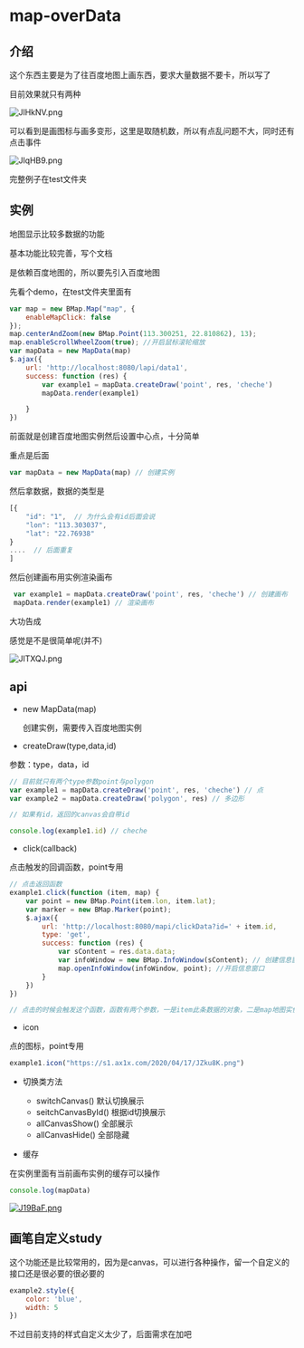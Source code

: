 # map-overData

## 介绍

这个东西主要是为了往百度地图上画东西，要求大量数据不要卡，所以写了

目前效果就只有两种

![JlHkNV.png](http://zezeze-note.oss-cn-hongkong.aliyuncs.com/%E7%AC%94%E8%AE%B0%E6%88%AA%E5%9B%BE/JlTXQJ.png?OSSAccessKeyId=LTAI4GCeVHegRoadhkK6mc12&Expires=1588156491&Signature=yDUpom6NpxH3X7xLFMN%2BGzBPiWY%3D)

可以看到是画图标与画多变形，这里是取随机数，所以有点乱问题不大，同时还有点击事件

![JlqHB9.png](http://zezeze-note.oss-cn-hongkong.aliyuncs.com/%E7%AC%94%E8%AE%B0%E6%88%AA%E5%9B%BE/JlqHB9.png?OSSAccessKeyId=LTAI4GCeVHegRoadhkK6mc12&Expires=1588156518&Signature=emY%2B%2Fui8sbF7NaHn7IYDAQVAi4c%3D)

完整例子在test文件夹

## 实例

 地图显示比较多数据的功能

 基本功能比较完善，写个文档

是依赖百度地图的，所以要先引入百度地图

先看个demo，在test文件夹里面有

```javascript
var map = new BMap.Map("map", {
    enableMapClick: false
}); 
map.centerAndZoom(new BMap.Point(113.300251, 22.810862), 13);
map.enableScrollWheelZoom(true); //开启鼠标滚轮缩放
var mapData = new MapData(map)
$.ajax({
    url: 'http://localhost:8080/lapi/data1',
    success: function (res) {
        var example1 = mapData.createDraw('point', res, 'cheche')
        mapData.render(example1)

    }
})
```

前面就是创建百度地图实例然后设置中心点，十分简单

重点是后面

```javascript
var mapData = new MapData(map) // 创建实例
```

然后拿数据，数据的类型是

```javascript
[{
    "id": "1",  // 为什么会有id后面会说
    "lon": "113.303037",
    "lat": "22.76938"
}
....  // 后面重复
]
```

然后创建画布用实例渲染画布

```javascript
 var example1 = mapData.createDraw('point', res, 'cheche') // 创建画布
 mapData.render(example1) // 渲染画布
```

大功告成

感觉是不是很简单呢(并不)

![JlTXQJ.png](http://zezeze-note.oss-cn-hongkong.aliyuncs.com/%E7%AC%94%E8%AE%B0%E6%88%AA%E5%9B%BE/JlHP7q.png?OSSAccessKeyId=LTAI4GCeVHegRoadhkK6mc12&Expires=1588156596&Signature=BB1E%2F9PTSonY05roUPBvkImavYM%3D)

## api

- new MapData(map)  

  创建实例，需要传入百度地图实例

- createDraw(type,data,id)

参数：type，data，id

```javascript
// 目前就只有两个type参数point与polygon
var example1 = mapData.createDraw('point', res, 'cheche') // 点
var example2 = mapData.createDraw('polygon', res) // 多边形

// 如果有id，返回的canvas会自带id

console.log(example1.id) // cheche
```

- click(callback)

点击触发的回调函数，point专用

```javascript
// 点击返回函数
example1.click(function (item, map) {
    var point = new BMap.Point(item.lon, item.lat);
    var marker = new BMap.Marker(point);
    $.ajax({
        url: 'http://localhost:8080/mapi/clickData?id=' + item.id,
        type: 'get',
        success: function (res) {
            var sContent = res.data.data;
            var infoWindow = new BMap.InfoWindow(sContent); // 创建信息窗口对象
            map.openInfoWindow(infoWindow, point); //开启信息窗口
        }
    })
})

// 点击的时候会触发这个函数，函数有两个参数，一是item此条数据的对象，二是map地图实例，前面为什么要id呢，就是为了触发事件哒
```

- icon

点的图标，point专用

```javascript
example1.icon("https://s1.ax1x.com/2020/04/17/JZku8K.png")
```

- 切换类方法
  - switchCanvas()  默认切换展示
  - seitchCanvasById()  根据id切换展示
  - allCanvasShow()  全部展示
  - allCanvasHide()  全部隐藏

- 缓存

在实例里面有当前画布实例的缓存可以操作

```javascript
console.log(mapData)
```

[![J19BaF.png](http://zezeze-note.oss-cn-hongkong.aliyuncs.com/%E7%AC%94%E8%AE%B0%E6%88%AA%E5%9B%BE/J19BaF.png?OSSAccessKeyId=LTAI4GCeVHegRoadhkK6mc12&Expires=1588156647&Signature=gvnyc9Wq4PHeCkLFHnYwPc0Xmio%3D)](https://imgchr.com/i/J19BaF)

## 画笔自定义study

这个功能还是比较常用的，因为是canvas，可以进行各种操作，留一个自定义的接口还是很必要的很必要的

```javascript
example2.style({
    color: 'blue',
    width: 5
})
```
不过目前支持的样式自定义太少了，后面需求在加吧


